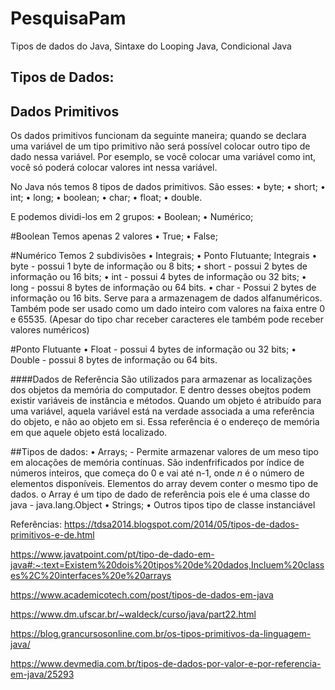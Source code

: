 # PesquisaPam
 Tipos de dados do Java, Sintaxe do Looping Java, Condicional Java

## Tipos de Dados:

## Dados Primitivos
 Os dados primitivos funcionam da seguinte maneira; quando se declara uma variável de um tipo primitivo não será possível colocar outro tipo de dado nessa variável. Por esemplo, se você colocar uma variável como int, você só poderá colocar valores int nessa variável.
 
No Java nós temos 8 tipos de dados primitivos. São esses:
  •	byte;
  •	short;
  •	int;
  •	long;
  •	boolean;
  •	char;
  •	float; 
  •	double.
 
 E podemos dividi-los em 2 grupos:
  •	Boolean;
  •	Numérico;

#Boolean 
Temos apenas 2 valores 
  •	True;
  •	False;

#Numérico 
Temos 2 subdivisões 
  •	Integrais;
  •	Ponto Flutuante;
  Integrais 
  •	byte - possui 1 byte de informação ou 8 bits;
  •	short - possui 2 bytes de informação ou 16 bits;
  •	int - possui 4 bytes de informação ou 32 bits;
  •	long - possui 8 bytes de informação ou 64 bits.
  •	char - Possui 2 bytes de informação ou 16 bits. Serve para a armazenagem de dados alfanuméricos. Também pode ser usado como um dado inteiro com valores na faixa entre 0 e 65535. (Apesar do tipo char receber caracteres ele também pode receber valores numéricos)


#Ponto Flutuante
  •	Float - possui 4 bytes de informação ou 32 bits;
  •	Double - possui 8 bytes de informação ou 64 bits.
  
####Dados de Referência
 São utilizados para armazenar as localizações dos objetos da memória do computador. E dentro desses obejtos podem existir variáveis de instância e métodos. 
Quando um objeto é atribuído para uma variável, aquela variável está na verdade associada a uma referência do objeto, e não ao objeto em si. Essa referência é o endereço de memória em que aquele objeto está localizado.

##Tipos de dados: 
  • Arrays; - Permite armazenar valores de um meso tipo em alocações de memória contínuas. São indenfrificados por índice de números inteiros, que começa do 0 e vai até n-1, onde *n* é o número de elementos disponíveis. Elementos do array devem conter o mesmo tipo de dados. o Array é um tipo de dado de referência pois ele é uma classe do java - java.lang.Object 
  • Strings;
  • Outros tipos tipo de classe instanciável 


  
  
Referências:
https://tdsa2014.blogspot.com/2014/05/tipos-de-dados-primitivos-e-de.html

https://www.javatpoint.com/pt/tipo-de-dado-em-java#:~:text=Existem%20dois%20tipos%20de%20dados,Incluem%20classes%2C%20interfaces%20e%20arrays

https://www.academicotech.com/post/tipos-de-dados-em-java

https://www.dm.ufscar.br/~waldeck/curso/java/part22.html

https://blog.grancursosonline.com.br/os-tipos-primitivos-da-linguagem-java/

https://www.devmedia.com.br/tipos-de-dados-por-valor-e-por-referencia-em-java/25293



  
  
  
  
  
  
  
  
  
